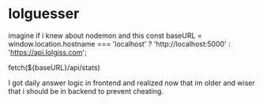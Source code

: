 # lolguesser
imagine if i knew about nodemon and this
const baseURL = window.location.hostname === 'localhost'
  ? 'http://localhost:5000'
  : 'https://api.lolgiss.com';

fetch(${baseURL}/api/stats)

I got daily answer logic in frontend and realized now that im older and wiser that i should be in backend to prevent cheating. 